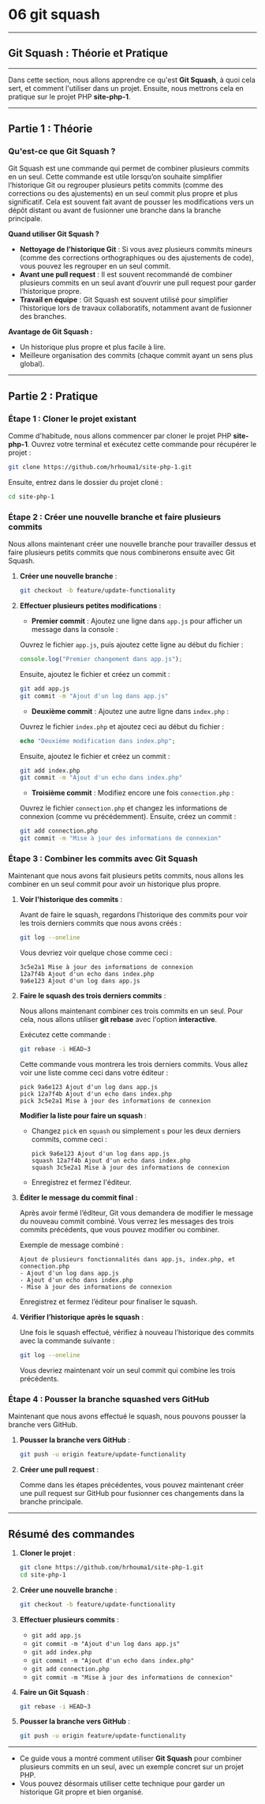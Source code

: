 # 06 git squash

--------------------------------------------
## Git Squash : Théorie et Pratique
--------------------------------------------

Dans cette section, nous allons apprendre ce qu'est **Git Squash**, à quoi cela sert, et comment l'utiliser dans un projet. Ensuite, nous mettrons cela en pratique sur le projet PHP **site-php-1**.

---

## **Partie 1 : Théorie**

### **Qu'est-ce que Git Squash ?**

Git Squash est une commande qui permet de combiner plusieurs commits en un seul. Cette commande est utile lorsqu’on souhaite simplifier l’historique Git ou regrouper plusieurs petits commits (comme des corrections ou des ajustements) en un seul commit plus propre et plus significatif. Cela est souvent fait avant de pousser les modifications vers un dépôt distant ou avant de fusionner une branche dans la branche principale.

**Quand utiliser Git Squash ?**
- **Nettoyage de l’historique Git** : Si vous avez plusieurs commits mineurs (comme des corrections orthographiques ou des ajustements de code), vous pouvez les regrouper en un seul commit.
- **Avant une pull request** : Il est souvent recommandé de combiner plusieurs commits en un seul avant d’ouvrir une pull request pour garder l’historique propre.
- **Travail en équipe** : Git Squash est souvent utilisé pour simplifier l’historique lors de travaux collaboratifs, notamment avant de fusionner des branches.

**Avantage de Git Squash :**
- Un historique plus propre et plus facile à lire.
- Meilleure organisation des commits (chaque commit ayant un sens plus global).

---

## **Partie 2 : Pratique**

### **Étape 1 : Cloner le projet existant**

Comme d'habitude, nous allons commencer par cloner le projet PHP **site-php-1**. Ouvrez votre terminal et exécutez cette commande pour récupérer le projet :

```bash
git clone https://github.com/hrhouma1/site-php-1.git
```

Ensuite, entrez dans le dossier du projet cloné :

```bash
cd site-php-1
```

### **Étape 2 : Créer une nouvelle branche et faire plusieurs commits**

Nous allons maintenant créer une nouvelle branche pour travailler dessus et faire plusieurs petits commits que nous combinerons ensuite avec Git Squash.

1. **Créer une nouvelle branche** :
   ```bash
   git checkout -b feature/update-functionality
   ```

2. **Effectuer plusieurs petites modifications** :
   
   - **Premier commit** : Ajoutez une ligne dans `app.js` pour afficher un message dans la console :
   
   Ouvrez le fichier `app.js`, puis ajoutez cette ligne au début du fichier :
   ```javascript
   console.log("Premier changement dans app.js");
   ```
   
   Ensuite, ajoutez le fichier et créez un commit :
   ```bash
   git add app.js
   git commit -m "Ajout d'un log dans app.js"
   ```

   - **Deuxième commit** : Ajoutez une autre ligne dans `index.php` :
   
   Ouvrez le fichier `index.php` et ajoutez ceci au début du fichier :
   ```php
   echo "Deuxième modification dans index.php";
   ```

   Ensuite, ajoutez le fichier et créez un commit :
   ```bash
   git add index.php
   git commit -m "Ajout d'un echo dans index.php"
   ```

   - **Troisième commit** : Modifiez encore une fois `connection.php` :
   
   Ouvrez le fichier `connection.php` et changez les informations de connexion (comme vu précédemment). Ensuite, créez un commit :
   ```bash
   git add connection.php
   git commit -m "Mise à jour des informations de connexion"
   ```

### **Étape 3 : Combiner les commits avec Git Squash**

Maintenant que nous avons fait plusieurs petits commits, nous allons les combiner en un seul commit pour avoir un historique plus propre.

1. **Voir l'historique des commits** :

   Avant de faire le squash, regardons l’historique des commits pour voir les trois derniers commits que nous avons créés :
   ```bash
   git log --oneline
   ```

   Vous devriez voir quelque chose comme ceci :
   ```
   3c5e2a1 Mise à jour des informations de connexion
   12a7f4b Ajout d'un echo dans index.php
   9a6e123 Ajout d'un log dans app.js
   ```

2. **Faire le squash des trois derniers commits** :

   Nous allons maintenant combiner ces trois commits en un seul. Pour cela, nous allons utiliser **git rebase** avec l'option **interactive**.

   Exécutez cette commande :
   ```bash
   git rebase -i HEAD~3
   ```

   Cette commande vous montrera les trois derniers commits. Vous allez voir une liste comme ceci dans votre éditeur :

   ```
   pick 9a6e123 Ajout d'un log dans app.js
   pick 12a7f4b Ajout d'un echo dans index.php
   pick 3c5e2a1 Mise à jour des informations de connexion
   ```

   **Modifier la liste pour faire un squash** :
   
   - Changez `pick` en `squash` ou simplement `s` pour les deux derniers commits, comme ceci :
     ```
     pick 9a6e123 Ajout d'un log dans app.js
     squash 12a7f4b Ajout d'un echo dans index.php
     squash 3c5e2a1 Mise à jour des informations de connexion
     ```

   - Enregistrez et fermez l'éditeur.

3. **Éditer le message du commit final** :

   Après avoir fermé l’éditeur, Git vous demandera de modifier le message du nouveau commit combiné. Vous verrez les messages des trois commits précédents, que vous pouvez modifier ou combiner.

   Exemple de message combiné :
   ```
   Ajout de plusieurs fonctionnalités dans app.js, index.php, et connection.php
   - Ajout d'un log dans app.js
   - Ajout d'un echo dans index.php
   - Mise à jour des informations de connexion
   ```

   Enregistrez et fermez l’éditeur pour finaliser le squash.

4. **Vérifier l’historique après le squash** :

   Une fois le squash effectué, vérifiez à nouveau l’historique des commits avec la commande suivante :

   ```bash
   git log --oneline
   ```

   Vous devriez maintenant voir un seul commit qui combine les trois précédents.

### **Étape 4 : Pousser la branche squashed vers GitHub**

Maintenant que nous avons effectué le squash, nous pouvons pousser la branche vers GitHub.

1. **Pousser la branche vers GitHub** :
   ```bash
   git push -u origin feature/update-functionality
   ```

2. **Créer une pull request** :

   Comme dans les étapes précédentes, vous pouvez maintenant créer une pull request sur GitHub pour fusionner ces changements dans la branche principale.

---

## **Résumé des commandes**

1. **Cloner le projet** :
   ```bash
   git clone https://github.com/hrhouma1/site-php-1.git
   cd site-php-1
   ```

2. **Créer une nouvelle branche** :
   ```bash
   git checkout -b feature/update-functionality
   ```

3. **Effectuer plusieurs commits** :
   - `git add app.js`
   - `git commit -m "Ajout d'un log dans app.js"`
   - `git add index.php`
   - `git commit -m "Ajout d'un echo dans index.php"`
   - `git add connection.php`
   - `git commit -m "Mise à jour des informations de connexion"`

4. **Faire un Git Squash** :
   ```bash
   git rebase -i HEAD~3
   ```

5. **Pousser la branche vers GitHub** :
   ```bash
   git push -u origin feature/update-functionality
   ```

---

- Ce guide vous a montré comment utiliser **Git Squash** pour combiner plusieurs commits en un seul, avec un exemple concret sur un projet PHP. 
- Vous pouvez désormais utiliser cette technique pour garder un historique Git propre et bien organisé.
